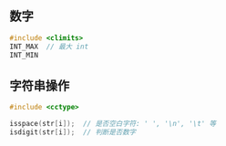 
## 数字

```c++
#include <climits>
INT_MAX  // 最大 int
INT_MIN
```

## 字符串操作

```c++
#include <cctype>

isspace(str[i]);  // 是否空白字符: ' ', '\n', '\t' 等
isdigit(str[i]);  // 判断是否数字

```
